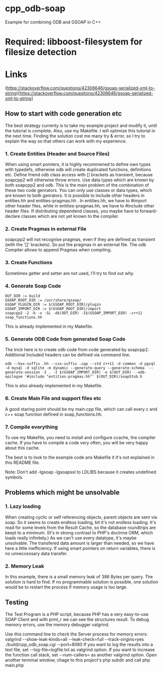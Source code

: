 # cpp_odb-soap
Example for combining ODB and GSOAP in C++ 

# Required: libboost-filesystem for filesize detection

# Links
(https://stackoverflow.com/questions/42306646/gsoap-serialized-xml-to-string)[https://stackoverflow.com/questions/42306646/gsoap-serialized-xml-to-string]

## How to start with code generation etc
The best strategy currenty is to take my example project and modify it, until the tutorial is complete.
Also, use my Makefile.
I will optimize this tutorial in the next time.
Finding the solution cost me many try & error, so I try to explain the way so that others can work with my experience.
### 1. Create Entities (Header and Source Files)
When using smart pointers, it is highly recommened to define own types with typedefs, otherwise odb will create duplicated functions, definitions etc.
Define friend odb class access with [] brackets as transient, because soapcpp2 will otherwise throw errors.
Use data types which are known by both soapcpp2 and odb. This is the main problem of the combination of these two code genrators. You can only use classes or data types, which are known to both genrators.
It is possible to include other headers in entities.hh and entities-pragmas.hh . In entities.hh, we have to #import other header files, while in entities-pragmas.hh, we have to #include other header files. If distributing dependend classes, you maybe have to forward-declare classes which are not yet known to the compiler.
### 2. Create Pragmas in external File
soapcpp2 will not recognise pragmas, even if they are defined as transient (with the '[]' brackets). So put the pragmas in an external file. The odb Compiler allows to append Pragmas when compiling.
### 3. Create Functions
Sometimes getter and setter are not used, I'll try to find out why.
### 4. Generate Soap Code

    OUT_DIR := build
    GSOAP_ROOT_DIR := /usr/share/gsoap/
    GSOAP_PLUGIN_DIR := $(GSOAP_ROOT_DIR)/plugin
    GSOAP_IMPORT_DIR := $(GSOAP_ROOT_DIR)/import
    soapcpp2 -2 -b -x -SL -d$(OUT_DIR) -I$(GSOAP_IMPORT_DIR) -c++11 soap_functions.hh

This is already implemented in my Makefile.
### 5. Generate ODB Code from generated Soap Code
The trick here is to create odb code from code generated by soapcpp2. Additional Included headers can be defined via command line.

    odb --hxx-suffix .hh --cxx-suffix .cpp --std c++11 -d common -d pgsql -d mysql -d sqlite -m dynamic --generate-query --generate-schema  --generate-session -I . -I $(GSOAP_IMPORT_DIR) -o $(OUT_DIR) --odb-epilogue '#include "entities-pragmas.hh"' $(OUT_DIR)/soapStub.h
This is also already implemented in my Makefile.
### 6. Create Main File and support files etc
A good staring point should be my main.cpp file, which can call every c and c++ soap function defined in soap_functions.hh.
### 7. Compile everything
To use my Makefile, you need to install and configure ccache, the compiler cache. If you have to compile a code very often, you will be very happy about this cache.

The best is to look to the example code ans Makefile it it's not explained in this README file.

Note: Don't add -lgsoap -lgsoapssl to LDLIBS because it creates undefined symbols.

## Problems which might be unsolvable
### 1. Lazy loading
When creating cyclic or self referencing objects, parent objects are sent via soap. So it seems to create endless loading, bit it's not endless loading. It's read for some levels from the Result Cache, so the database roundtrips are keept to a minimum. (It's in strong contrast to PHP's doctrine ORM, which loads really infinitely.) As we can't use every datatype, it's maybe unsolvable. The transfered data amount is larger than needed, so we have here a little inefficiency.
If using smart pointers on return variables, there is no unneccessary data transfer.

### 2. Memory Leak
In this example, there is a small memory leak of 386 Bytes per query. The solution is hard to find. If no programmable solution is possible, one solution would be to restart the process if memory usage is too large.

## Testing
The Test Program is a PHP script, because PHP has a very easy-to-use SOAP Client and with print_r we can see the structures result.
To debug memory errors, use the memory debugger valgrind.

Use this command line to check the Server process for memory errors:
    valgrind --show-leak-kinds=all --leak-check=full --track-origins=yes ./build/cpp_odb_soap.cgi --port=8080
If you want to log the results into a text file, set 
	--log-file=logfile.txt
as valgrind option.
If you want to increase the function call stack, set
    --num-callers=<num>
as another valgrind option.
Open another terminal window, chage to this project's php subdir and call
    php main.php

